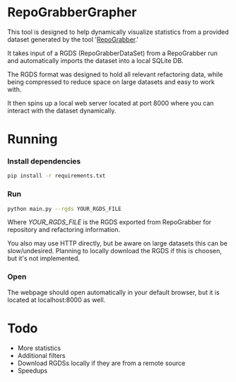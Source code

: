 # RepoGrabberGrapher
This tool is designed to help dynamically visualize statistics from a provided dataset generated by the tool '[RepoGrabber](https://github.com/aiapo/RepoGrabber).'

It takes input of a RGDS (RepoGrabberDataSet) from a RepoGrabber run and automatically imports the dataset into a local SQLite DB.

The RGDS format was designed to hold all relevant refactoring data, while being compressed to reduce space on large datasets and easy to work with.

It then spins up a local web server located at port 8000 where you can interact with the dataset dynamically.

# Running
### Install dependencies
```bash
pip install -r requirements.txt
```

### Run
```bash
python main.py --rgds YOUR_RGDS_FILE 
```

Where *YOUR_RGDS_FILE* is the RGDS exported from RepoGrabber for repository and refactoring information.

You also may use HTTP directly, but be aware on large datasets this can be slow/undesired. Planning to locally download the RGDS if this is choosen, but it's not implemented.

### Open
The webpage should open automatically in your default browser, but it is located at localhost:8000 as well.

# Todo
* More statistics
* Additional filters
* Download RGDSs locally if they are from a remote source
* Speedups
